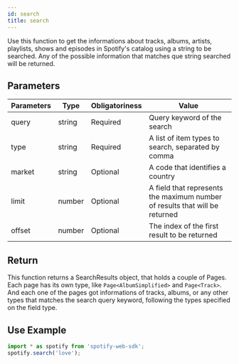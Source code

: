 ```yaml
---
id: search
title: search
---
```


Use this function to get the informations about tracks, albums, artists, playlists, shows and episodes in Spotify's catalog using a string to be searched. Any of the possible information that matches que string searched will be returned. 

## Parameters

Parameters | Type   | Obligatoriness | Value
-----------|--------|----------------|-------
query      | string | Required       | Query keyword of the search
type       | string | Required       | A list of item types to search, separated by comma
market     | string | Optional       | A code that identifies a country
limit      | number | Optional       | A field that represents the maximum number of results that will be returned
offset     | number | Optional       | The index of the first result to be returned

## Return

This function returns a SearchResults object, that holds a couple of Pages. Each page has its own type, like `Page<AlbumSimplified>` and `Page<Track>`. And each one of the pages got informations of tracks, albums, or any other types that matches the search query keyword, following the types specified on the field type.

## Use Example

```javascript
import * as spotify from 'spotify-web-sdk';
spotify.search('love');
```
